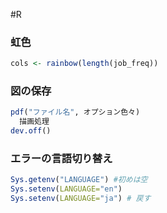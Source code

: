 #R

### 虹色
```r
cols <- rainbow(length(job_freq))
```

### 図の保存
```r
pdf("ファイル名", オプション色々)
  描画処理
dev.off()
```

### エラーの言語切り替え
```r
Sys.getenv("LANGUAGE") #初めは空
Sys.setenv(LANGUAGE="en")
Sys.setenv(LANGUAGE="ja") # 戻す
```
